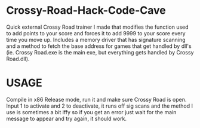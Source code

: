 # Crossy-Road-Hack-Code-Cave
Quick external Crossy Road trainer I made that modifies the function used to add points to your score and forces it to add 9999 to your score every time you move up. Includes a memory driver that has signature scanning and a method to fetch the base address for games that get handled by dll's (ie. Crossy Road.exe is the main exe, but everything gets handled by Crossy Road.dll).

# USAGE
Compile in x86 Release mode, run it and make sure Crossy Road is open. Input 1 to activate and 2 to deactivate, it runs off sig scans and the method I use is sometimes a bit iffy so if you get an error just wait for the main message to appear and try again, it should work.
